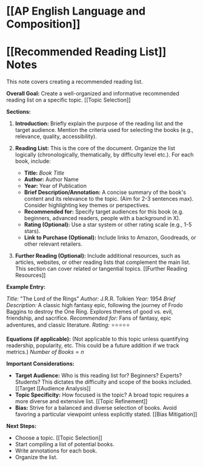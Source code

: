 # [[AP English Language and Composition]]
# [[Recommended Reading List]] Notes

This note covers creating a recommended reading list.

**Overall Goal:** Create a well-organized and informative recommended reading list on a specific topic.  [[Topic Selection]]

**Sections:**

1. **Introduction:** Briefly explain the purpose of the reading list and the target audience.  Mention the criteria used for selecting the books (e.g., relevance, quality, accessibility).

2. **Reading List:**  This is the core of the document.  Organize the list logically (chronologically, thematically, by difficulty level etc.).  For each book, include:
    * **Title:** *Book Title*
    * **Author:** Author Name
    * **Year:** Year of Publication
    * **Brief Description/Annotation:** A concise summary of the book's content and its relevance to the topic.  (Aim for 2-3 sentences max).  Consider highlighting key themes or perspectives.
    * **Recommended for:**  Specify target audiences for this book (e.g. beginners, advanced readers, people with a background in X).
    * **Rating (Optional):**  Use a star system or other rating scale (e.g., 1-5 stars).
    * **Link to Purchase (Optional):**  Include links to Amazon, Goodreads, or other relevant retailers.


3. **Further Reading (Optional):**  Include additional resources, such as articles, websites, or other reading lists that complement the main list.  This section can cover related or tangential topics. [[Further Reading Resources]]


**Example Entry:**

*Title:*  "The Lord of the Rings"
*Author:* J.R.R. Tolkien
*Year:* 1954
*Brief Description:* A classic high fantasy epic, following the journey of Frodo Baggins to destroy the One Ring.  Explores themes of good vs. evil, friendship, and sacrifice.
*Recommended for:* Fans of fantasy, epic adventures, and classic literature.
*Rating:* ⭐⭐⭐⭐⭐


**Equations (if applicable):**  (Not applicable to this topic unless quantifying readership, popularity, etc.  This could be a future addition if we track metrics.)  $Number \ of \ Books = n$


**Important Considerations:**

* **Target Audience:** Who is this reading list for? Beginners? Experts? Students?  This dictates the difficulty and scope of the books included. [[Target [[Audience Analysis]]
* **Topic Specificity:** How focused is the topic?  A broad topic requires a more diverse and extensive list. [[Topic Refinement]]
* **Bias:** Strive for a balanced and diverse selection of books.  Avoid favoring a particular viewpoint unless explicitly stated. [[Bias Mitigation]]

**Next Steps:**

* Choose a topic. [[Topic Selection]]
* Start compiling a list of potential books.
* Write annotations for each book.
* Organize the list.


